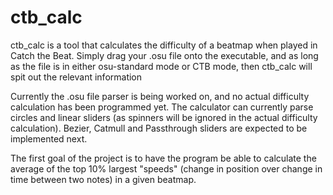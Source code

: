 # ctb_calc
ctb_calc is a tool that calculates the difficulty of a beatmap when played in Catch the Beat. Simply drag your .osu file onto the executable, and as long as the file is in either osu-standard mode or CTB mode, then ctb_calc will spit out the relevant information

Currently the .osu file parser is being worked on, and no actual difficulty calculation has been programmed yet. The calculator can currently parse circles and linear sliders (as spinners will be ignored in the actual difficulty calculation). Bezier, Catmull and Passthrough sliders are expected to be implemented next.

The first goal of the project is to have the program be able to calculate the average of the top 10% largest "speeds" (change in position over change in time between two notes) in a given beatmap.
